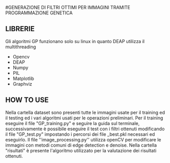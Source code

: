 #GENERAZIONE DI FILTRI OTTIMI PER IMMAGINI TRAMITE PROGRAMMAZIONE GENETICA

## LIBRERIE
Gli algoritmi GP funzionano solo su linux in quanto DEAP utilizza il multithreading
- Opencv
- DEAP
- Numpy
- PIL
- Matplotlib
- Graphviz
## HOW TO USE
Nella cartella dataset sono presenti tutte le immagini usate per il training ed il testing ed i vari algoritmi usati per le operazioni preliminari.
Per il training eseguire il file "GP_training.py" e seguire la guida sul terminale, successivamente è possibile eseguire il test con i filtri ottenuti modificando il file "GP_test.py" impostando i percorsi dei file _best.pkl necessari ed eseguirlo.
Il file ''image_processing.py'' utilizza openCV per modificare le immagini con metodi comuni di edge detection e denoise.
Nella cartella "risultati" è presente l'algoritmo utilizzato per la valutazione dei risultati ottenuti.








